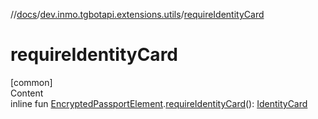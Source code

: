 //[docs](../../index.md)/[dev.inmo.tgbotapi.extensions.utils](index.md)/[requireIdentityCard](require-identity-card.md)



# requireIdentityCard  
[common]  
Content  
inline fun [EncryptedPassportElement](../dev.inmo.tgbotapi.types.passport.encrypted.abstracts/-encrypted-passport-element/index.md).[requireIdentityCard](require-identity-card.md)(): [IdentityCard](../dev.inmo.tgbotapi.types.passport.encrypted/-identity-card/index.md)  



